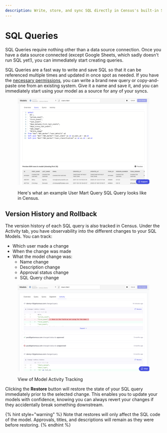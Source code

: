 ```yaml
---
description: Write, store, and sync SQL directly in Census's built-in SQL repository.
---
```


# SQL Queries

SQL Queries require nothing other than a data source connection. Once you have a data source connected (except Google Sheets, which sadly doesn't run SQL yet!), you can immediately start creating queries.&#x20;

SQL Queries are a fast way to write and save SQL so that it can be referenced multiple times and updated in once spot as needed. If you have the [necessary permissions](../../security-and-privacy/workspaces-and-access-controls.md), you can write a brand new query or copy-and-paste one from an existing system. Give it a name and save it, and you can immediately start using your model as a source for any of your syncs.&#x20;

<figure><img src="../../../.gitbook/assets/image (1) (1).png" alt=""><figcaption><p>Here's what an example User Mart Query SQL Query looks like in Census. </p></figcaption></figure>

## Version History and Rollback

The version history of each SQL query is also tracked in Census. Under the Activity tab, you have observability into the different changes to your SQL Models. You can track:

* Which user made a change
* When the change was made
* What the model change was:
  * Name change
  * Description change
  * Approval status change
  * SQL Query change

<figure><img src="../../../.gitbook/assets/image (5).png" alt=""><figcaption><p>View of Model Activity Tracking</p></figcaption></figure>

Clicking the **Restore** button will restore the state of your SQL query immediately prior to the selected change. This enables you to update your models with confidence, knowing you can always revert your changes if they accidentally break something downstream.

{% hint style="warning" %}
Note that restores will only affect the SQL code of the model. Approvals, titles, and descriptions will remain as they were before restoring.&#x20;
{% endhint %}
